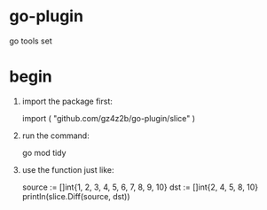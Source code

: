 # go-plugin
go tools set

# begin

1. import the package first:

    import (
    	"github.com/gz4z2b/go-plugin/slice"
    )

2. run the command:

    go mod tidy

3. use the function just like:

    source := []int{1, 2, 3, 4, 5, 6, 7, 8, 9, 10}
	dst := []int{2, 4, 5, 8, 10}
	println(slice.Diff(source, dst))
    
